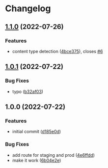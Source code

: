 # Changelog

## [1.1.0](https://github.com/web3-storage/dagula-gateway/compare/v1.0.1...v1.1.0) (2022-07-26)


### Features

* content type detection ([4bce375](https://github.com/web3-storage/dagula-gateway/commit/4bce37515a43bb3bdaa29a6acb1e295f95795afb)), closes [#6](https://github.com/web3-storage/dagula-gateway/issues/6)

## [1.0.1](https://github.com/web3-storage/dagula-gateway/compare/v1.0.0...v1.0.1) (2022-07-22)


### Bug Fixes

* typo ([b32af03](https://github.com/web3-storage/dagula-gateway/commit/b32af039ae222c2f9aba7f7e362a988b49181cea))

## 1.0.0 (2022-07-22)


### Features

* initial commit ([d185e0d](https://github.com/web3-storage/dagula-gateway/commit/d185e0d1013a4b1b4aa8a4a7a6dd51e61b242d36))


### Bug Fixes

* add route for staging and prod ([4e6ffdd](https://github.com/web3-storage/dagula-gateway/commit/4e6ffdd18eba0185c27bdd900f01243b18db8542))
* make it work ([6b04e2e](https://github.com/web3-storage/dagula-gateway/commit/6b04e2e568bc4d29bb65ba4d253acb2190e3d3c1))
